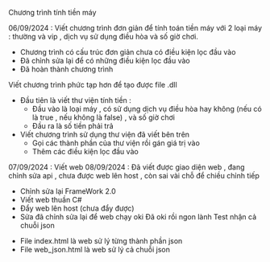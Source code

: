Chương trình tính tiền máy

06/09/2024 : Viết chương trình đơn giản để tính toán tiền máy với 2 loại máy : thường và vip , dịch vụ sử dụng điều hòa và số giờ chơi.
  - Chương trình có cấu trúc đơn giản chưa có điều kiện lọc đầu vào
  - Đã chỉnh sửa lại để có những điều kiện lọc đầu vào
  - Đã hoàn thành chương trình
    
Viết chương trình phức tạp hơn để tạo được file .dll
  - Đầu tiên là viết thư viện tính tiền :
      + Đầu vào là loại máy , có sử dụng dịch vụ điều hòa hay không (nếu có là true , nếu không là false) , và số giờ chơi
      + Đầu ra là số tiền phải trả
  - Viết chương trình sử dụng thư viện đã viết bên trên
      + Gọi các thành phần của thư viện rồi gán giá trị vào
      + Thêm các điều kiện lọc đầu vào
        
07/09/2024 : Viết web 
08/09/2024 : Đã viết được giao diện web , đang chỉnh sửa api , chưa được web lên host , còn sai vài chỗ để chiều chỉnh tiếp
  - Chỉnh sửa lại FrameWork 2.0
  - Viết web thuần C#
  - Đẩy web lên host (chưa đẩy được)
  - Sửa đã chỉnh sửa lại để web chạy oki
Đã oki rồi ngon lành
Test nhận cả  chuỗi json
* File index.html là web sử lý từng thành phần json
* File web_json.html là web sử lý cả chuỗi json

